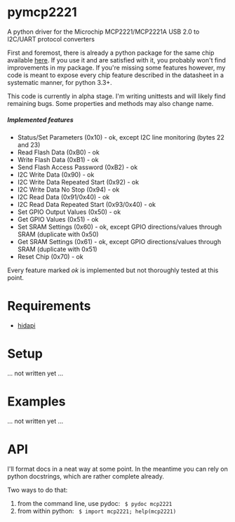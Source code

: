 # pymcp2221
A python driver for the Microchip MCP2221/MCP2221A USB 2.0 to I2C/UART protocol converters

First and foremost, there is already a python package for the same chip available [here](https://github.com/nonNoise/PyMCP2221A). If you use it and are satisfied with it, you probably won't find improvements in my package. If you're missing some features however, my code is meant to expose every chip feature described in the datasheet in a systematic manner, for python 3.3+.

This code is currently in alpha stage. I'm writing unittests and will likely find remaining bugs. Some properties and methods may also change name.

##### Implemented features
- Status/Set Parameters (0x10) - ok, except I2C line monitoring (bytes 22 and 23)
- Read Flash Data (0xB0) - ok
- Write Flash Data (0xB1) - ok
- Send Flash Access Password (0xB2) - ok
- I2C Write Data (0x90) - ok
- I2C Write Data Repeated Start (0x92) - ok
- I2C Write Data No Stop (0x94) - ok
- I2C Read Data (0x91/0x40) - ok
- I2C Read Data Repeated Start (0x93/0x40) - ok
- Set GPIO Output Values (0x50) - ok
- Get GPIO Values (0x51) - ok
- Set SRAM Settings (0x60) - ok, except GPIO directions/values through SRAM (duplicate with 0x50)
- Get SRAM Settings (0x61) - ok, except GPIO directions/values through SRAM (duplicate with 0x51)
- Reset Chip (0x70) - ok

Every feature marked *ok* is implemented but not thoroughly tested at this point.

# Requirements
- [hidapi](https://pypi.org/project/hidapi)

# Setup
... not written yet ...

# Examples
... not written yet ...

# API
I'll format docs in a neat way at some point. In the meantime you can rely on python docstrings, which are rather complete already.

Two ways to do that:
1) from the command line, use pydoc:
    ` $ pydoc mcp2221`
2) from within python:
    ` $ import mcp2221; help(mcp2221)`
